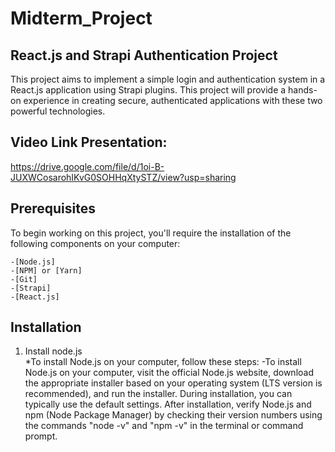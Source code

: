 # Midterm_Project
## React.js and Strapi Authentication Project
This project aims to implement a simple login and authentication system in a React.js application using Strapi plugins. This project will provide a hands-on experience in creating secure, authenticated applications with these two powerful technologies. 
## Video Link Presentation: 
https://drive.google.com/file/d/1oi-B-JUXWCosarohIKvG0SOHHqXtySTZ/view?usp=sharing
## Prerequisites
To begin working on this project, you'll require the installation of the following components on your computer:
```
-[Node.js]
-[NPM] or [Yarn]
-[Git]
-[Strapi]
-[React.js]
```
## Installation
1. Install node.js <br>
    *To install Node.js on your computer, follow these steps:
-To install Node.js on your computer, visit the official Node.js website, download the appropriate installer based on your operating system (LTS version is recommended), and run the installer. During installation, you can typically use the default settings. After installation, verify Node.js and npm (Node Package Manager) by checking their version numbers using the commands "node -v" and "npm -v" in the terminal or command prompt.

